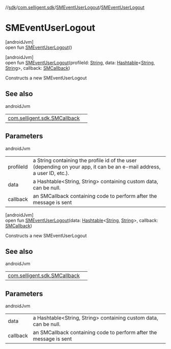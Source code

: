 //[sdk](../../../index.md)/[com.selligent.sdk](../index.md)/[SMEventUserLogout](index.md)/[SMEventUserLogout](-s-m-event-user-logout.md)

# SMEventUserLogout

[androidJvm]\
open fun [SMEventUserLogout](-s-m-event-user-logout.md)()

[androidJvm]\
open fun [SMEventUserLogout](-s-m-event-user-logout.md)(profileId: [String](https://developer.android.com/reference/kotlin/java/lang/String.html), data: [Hashtable](https://developer.android.com/reference/kotlin/java/util/Hashtable.html)&lt;[String](https://developer.android.com/reference/kotlin/java/lang/String.html), [String](https://developer.android.com/reference/kotlin/java/lang/String.html)&gt;, callback: [SMCallback](../-s-m-callback/index.md))

Constructs a new SMEventUserLogout

## See also

androidJvm

| | |
|---|---|
| [com.selligent.sdk.SMCallback](../-s-m-callback/index.md) |  |

## Parameters

androidJvm

| | |
|---|---|
| profileId | a String containing the profile id of the user (depending on your app, it can be an e-mail address, a user ID, etc.). |
| data | a Hashtable<String, String> containing custom data, can be null. |
| callback | an SMCallback containing code to perform after the message is sent |

[androidJvm]\
open fun [SMEventUserLogout](-s-m-event-user-logout.md)(data: [Hashtable](https://developer.android.com/reference/kotlin/java/util/Hashtable.html)&lt;[String](https://developer.android.com/reference/kotlin/java/lang/String.html), [String](https://developer.android.com/reference/kotlin/java/lang/String.html)&gt;, callback: [SMCallback](../-s-m-callback/index.md))

Constructs a new SMEventUserLogout

## See also

androidJvm

| | |
|---|---|
| [com.selligent.sdk.SMCallback](../-s-m-callback/index.md) |  |

## Parameters

androidJvm

| | |
|---|---|
| data | a Hashtable<String, String> containing custom data, can be null. |
| callback | an SMCallback containing code to perform after the message is sent |
